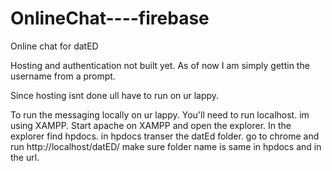 # OnlineChat----firebase

Online chat for datED

Hosting and authentication not built yet. As of now I am simply gettin the username from a prompt. 

Since hosting isnt done ull have to run on ur lappy.

To run the messaging locally on ur lappy. You'll need to run localhost. im using XAMPP. Start apache on XAMPP and open the explorer. In the explorer find hpdocs. in hpdocs transer the datEd folder. go to chrome and run http://localhost/datED/ make sure folder name is same in hpdocs and in the url.




